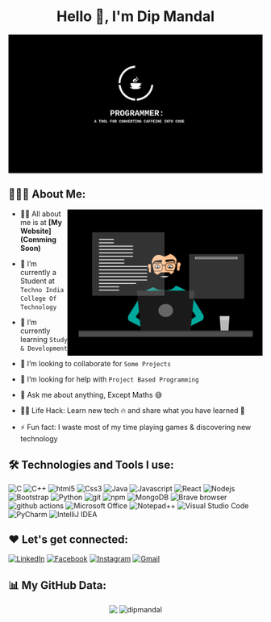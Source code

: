 <h1 align="center">Hello 👋, I'm Dip Mandal</h1>
<img src="https://github.com/dipmandal353/Dip/blob/main/gif/readme%20banner.jpg" align="center">


## 👨🏻‍💻 About Me:

<img  src="https://github.com/dipmandal353/Dip/blob/main/gif/thoughtworks-gif_dribbble.gif" height="290px" align="right" />

- 🙋‍♂️ All about me is at **[My Website](Comming Soon)**

- 🔭 I’m currently a Student at `Techno India College Of Technology`

- 🌱 I’m currently learning `Study & Development`

- 👯 I’m looking to collaborate for `Some Projects`

- 🤔 I’m looking for help with `Project Based Programming`

- 💬 Ask me about anything, Except Maths :sweat_smile:

- 👨‍💻 Life Hack: Learn new tech :fire: and share what you have learned :tada:

- ⚡ Fun fact: I waste most of my time playing games & discovering new technology


## 🛠️ Technologies and Tools I use:

![C](https://img.shields.io/badge/c-%2300599C.svg?style=for-the-badge&logo=c&logoColor=white)
<img alt="C++" src="https://img.shields.io/badge/C%2B%2B-00599C?style=for-the-badge&logo=c%2B%2B&logoColor=white" height="25px"/>
<img alt="html5" src="https://img.shields.io/badge/HTML5-E34F26?style=for-the-badge&logo=html5&logoColor=white" height="25px"/>
<img alt="Css3" src="https://img.shields.io/badge/CSS3-1572B6?style=for-the-badge&logo=css3&logoColor=white" height="25px"/>
![Java](https://img.shields.io/badge/java-%23ED8B00.svg?style=for-the-badge&logo=java&logoColor=white)
<img alt="Javascript" src="https://img.shields.io/badge/JavaScript-323330?style=for-the-badge&logo=javascript&logoColor=F7DF1E"  height="25px"/>
<img alt="React" src="https://img.shields.io/badge/React-20232A?style=for-the-badge&logo=react&logoColor=61DAFB" height="25px"/>
<img alt="Nodejs" src="https://img.shields.io/badge/-Nodejs-43853d?style=flat-square&logo=Node.js&logoColor=white"  height="25px"/>
<img alt="Bootstrap" src="https://img.shields.io/badge/Bootstrap-563D7C?style=for-the-badge&logo=bootstrap&logoColor=white" height="25px"/>
<img alt="Python" src="https://img.shields.io/badge/Python-14354C?style=for-the-badge&logo=python&logoColor=white" height="25px"/>
<img alt="git" src="https://img.shields.io/badge/-Git-F05032?style=flat-square&logo=git&logoColor=white" height="25px"/>
<img alt="npm" src="https://img.shields.io/badge/NPM-%23000000.svg?style=for-the-badge&logo=npm&logoColor=white" height="25px"/>
<img alt="MongoDB" src="https://img.shields.io/badge/-MongoDB-13aa52?style=flat-square&logo=mongodb&logoColor=white"  height="25px"/>
<img alt="Brave browser" src="https://img.shields.io/badge/-Brave_Browser-FB542B?style=flat-square&logo=brave&logoColor=white" height="25px"/>
<img alt="github actions" src="https://img.shields.io/badge/-Github_Actions-2088FF?style=flat-square&logo=github-actions&logoColor=white" height="25px"/>
![Microsoft Office](https://img.shields.io/badge/Microsoft_Office-D83B01?style=for-the-badge&logo=microsoft-office&logoColor=white)
![Notepad++](https://img.shields.io/badge/Notepad++-90E59A.svg?style=for-the-badge&logo=notepad%2b%2b&logoColor=black)
![Visual Studio Code](https://img.shields.io/badge/Visual%20Studio%20Code-0078d7.svg?style=for-the-badge&logo=visual-studio-code&logoColor=white)
![PyCharm](https://img.shields.io/badge/pycharm-143?style=for-the-badge&logo=pycharm&logoColor=black&color=black&labelColor=green)
![IntelliJ IDEA](https://img.shields.io/badge/IntelliJIDEA-000000.svg?style=for-the-badge&logo=intellij-idea&logoColor=white)






## ❤️ Let's get connected:
[![LinkedIn](https://img.shields.io/badge/linkedin-%230077B5.svg?style=for-the-badge&logo=linkedin&logoColor=white)](https://www.linkedin.com/in/dip-mandal-159597246/)
[![Facebook](https://img.shields.io/badge/Facebook-%231877F2.svg?style=for-the-badge&logo=Facebook&logoColor=white)](https://www.facebook.com/dip.mondol.37819/)
[![Instagram](https://img.shields.io/badge/Instagram-%23E4405F.svg?style=for-the-badge&logo=Instagram&logoColor=white)](https://www.instagram.com/i_am_dipmandal/?igshid=YmMyMTA2M2Y%3D)
[![Gmail](https://img.shields.io/badge/Gmail-D14836?style=for-the-badge&logo=gmail&logoColor=white)](dipmandal743370@gmail.com)





## 📊 My GitHub Data:

<div align="center">
  <img align="center" src="https://github-readme-stats.anuraghazra1.vercel.app/api?username=dipmandal353&show_icons=true" />
  <img align="center" src="https://github-readme-streak-stats.herokuapp.com/?user=dipmandal353&" alt="dipmandal" />
</div>




